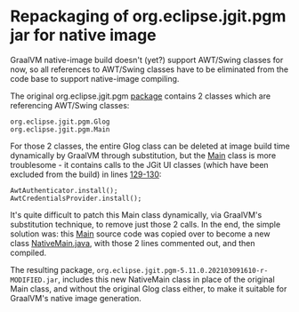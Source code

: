 # Repackaging of org.eclipse.jgit.pgm jar for native image

GraalVM native-image build doesn't (yet?) support AWT/Swing classes for now,
so all references to AWT/Swing classes have to be eliminated from the code base
to support native-image compiling.

The original org.eclipse.jgit.pgm
[package](https://repo1.maven.org/maven2/org/eclipse/jgit/org.eclipse.jgit.pgm/5.11.0.202103091610-r/org.eclipse.jgit.pgm-5.11.0.202103091610-r.jar)
contains 2 classes which are referencing AWT/Swing classes:

	org.eclipse.jgit.pgm.Glog
	org.eclipse.jgit.pgm.Main

For those 2 classes, the entire Glog class can be deleted at image build time dynamically
by GraalVM through substitution, but the
[Main](https://github.com/eclipse/jgit/blob/stable-5.11/org.eclipse.jgit.pgm/src/org/eclipse/jgit/pgm/Main.java)
class is more troublesome - it contains calls to the JGit UI classes (which have been excluded from the build)
in lines
[129-130](https://github.com/eclipse/jgit/blob/502bfff7db5c0d91d9c7062fda7a0974df60591a/org.eclipse.jgit.pgm/src/org/eclipse/jgit/pgm/Main.java#L129-L130):

	AwtAuthenticator.install();
	AwtCredentialsProvider.install();

It's quite difficult to patch this Main class dynamically, via GraalVM's substitution technique,
to remove just those 2 calls. In the end, the simple solution was: this
[Main](https://github.com/eclipse/jgit/blob/stable-5.11/org.eclipse.jgit.pgm/src/org/eclipse/jgit/pgm/Main.java)
source code was copied over to become a new class [NativeMain.java](NativeMain.java),
with those 2 lines commented out, and then compiled.

The resulting package, `org.eclipse.jgit.pgm-5.11.0.202103091610-r-MODIFIED.jar`,
includes this new NativeMain class in place of the original Main class, and without
the original Glog class either, to make it suitable for GraalVM's native image generation.

